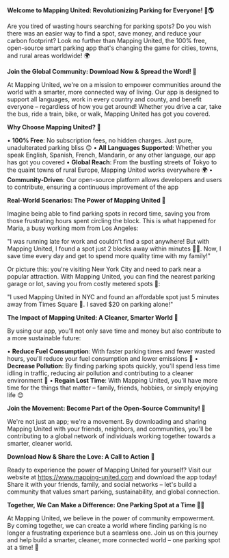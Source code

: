 **Welcome to Mapping United: Revolutionizing Parking for Everyone! 🚗🌎**

Are you tired of wasting hours searching for parking spots? Do you wish there was an easier way to find a spot, save money, and reduce your carbon footprint? Look no further than Mapping United, the 100% free, open-source smart parking app that's changing the game for cities, towns, and rural areas worldwide! 🌍

**Join the Global Community: Download Now & Spread the Word! 📱**

At Mapping United, we're on a mission to empower communities around the world with a smarter, more connected way of living. Our app is designed to support all languages, work in every country and county, and benefit everyone – regardless of how you get around! Whether you drive a car, take the bus, ride a train, bike, or walk, Mapping United has got you covered.

**Why Choose Mapping United? 🤔**

• **100% Free**: No subscription fees, no hidden charges. Just pure, unadulterated parking bliss 😊
• **All Languages Supported**: Whether you speak English, Spanish, French, Mandarin, or any other language, our app has got you covered
• **Global Reach**: From the bustling streets of Tokyo to the quaint towns of rural Europe, Mapping United works everywhere 🌍
• **Community-Driven**: Our open-source platform allows developers and users to contribute, ensuring a continuous improvement of the app

**Real-World Scenarios: The Power of Mapping United 💪**

Imagine being able to find parking spots in record time, saving you from those frustrating hours spent circling the block. This is what happened for Maria, a busy working mom from Los Angeles:

"I was running late for work and couldn't find a spot anywhere! But with Mapping United, I found a spot just 2 blocks away within minutes 🏃‍♀️. Now, I save time every day and get to spend more quality time with my family!"

Or picture this: you're visiting New York City and need to park near a popular attraction. With Mapping United, you can find the nearest parking garage or lot, saving you from costly metered spots 💸:

"I used Mapping United in NYC and found an affordable spot just 5 minutes away from Times Square 🎉. I saved $20 on parking alone!"

**The Impact of Mapping United: A Cleaner, Smarter World 🌟**

By using our app, you'll not only save time and money but also contribute to a more sustainable future:

• **Reduce Fuel Consumption**: With faster parking times and fewer wasted hours, you'll reduce your fuel consumption and lower emissions 🚗
• **Decrease Pollution**: By finding parking spots quickly, you'll spend less time idling in traffic, reducing air pollution and contributing to a cleaner environment 🌿
• **Regain Lost Time**: With Mapping United, you'll have more time for the things that matter – family, friends, hobbies, or simply enjoying life 😊

**Join the Movement: Become Part of the Open-Source Community! 🤝**

We're not just an app; we're a movement. By downloading and sharing Mapping United with your friends, neighbors, and communities, you'll be contributing to a global network of individuals working together towards a smarter, cleaner world.

**Download Now & Share the Love: A Call to Action 📣**

Ready to experience the power of Mapping United for yourself? Visit our website at https://www.mapping-united.com and download the app today! Share it with your friends, family, and social networks – let's build a community that values smart parking, sustainability, and global connection.

**Together, We Can Make a Difference: One Parking Spot at a Time 🚗💖**

At Mapping United, we believe in the power of community empowerment. By coming together, we can create a world where finding parking is no longer a frustrating experience but a seamless one. Join us on this journey and help build a smarter, cleaner, more connected world – one parking spot at a time! 🌟